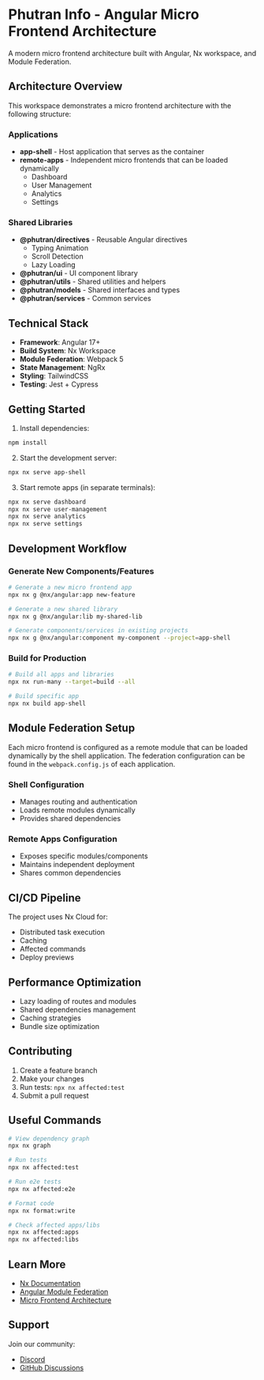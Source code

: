 # Phutran Info - Angular Micro Frontend Architecture

A modern micro frontend architecture built with Angular, Nx workspace, and Module Federation.

## Architecture Overview

This workspace demonstrates a micro frontend architecture with the following structure:

### Applications

- **app-shell** - Host application that serves as the container
- **remote-apps** - Independent micro frontends that can be loaded dynamically
  - Dashboard
  - User Management
  - Analytics
  - Settings

### Shared Libraries

- **@phutran/directives** - Reusable Angular directives
  - Typing Animation
  - Scroll Detection
  - Lazy Loading
- **@phutran/ui** - UI component library
- **@phutran/utils** - Shared utilities and helpers
- **@phutran/models** - Shared interfaces and types
- **@phutran/services** - Common services

## Technical Stack

- **Framework**: Angular 17+
- **Build System**: Nx Workspace
- **Module Federation**: Webpack 5 
- **State Management**: NgRx
- **Styling**: TailwindCSS
- **Testing**: Jest + Cypress

## Getting Started

1. Install dependencies:
```sh
npm install
```

2. Start the development server:
```sh
npx nx serve app-shell
```

3. Start remote apps (in separate terminals):
```sh
npx nx serve dashboard
npx nx serve user-management
npx nx serve analytics
npx nx serve settings
```

## Development Workflow

### Generate New Components/Features

```sh
# Generate a new micro frontend app
npx nx g @nx/angular:app new-feature

# Generate a new shared library
npx nx g @nx/angular:lib my-shared-lib

# Generate components/services in existing projects
npx nx g @nx/angular:component my-component --project=app-shell
```

### Build for Production

```sh
# Build all apps and libraries
npx nx run-many --target=build --all

# Build specific app
npx nx build app-shell
```

## Module Federation Setup

Each micro frontend is configured as a remote module that can be loaded dynamically by the shell application. The federation configuration can be found in the `webpack.config.js` of each application.

### Shell Configuration
- Manages routing and authentication
- Loads remote modules dynamically
- Provides shared dependencies

### Remote Apps Configuration
- Exposes specific modules/components
- Maintains independent deployment
- Shares common dependencies

## CI/CD Pipeline

The project uses Nx Cloud for:
- Distributed task execution
- Caching
- Affected commands
- Deploy previews

## Performance Optimization

- Lazy loading of routes and modules
- Shared dependencies management
- Caching strategies
- Bundle size optimization

## Contributing

1. Create a feature branch
2. Make your changes
3. Run tests: `npx nx affected:test`
4. Submit a pull request

## Useful Commands

```sh
# View dependency graph
npx nx graph

# Run tests
npx nx affected:test

# Run e2e tests
npx nx affected:e2e

# Format code
npx nx format:write

# Check affected apps/libs
npx nx affected:apps
npx nx affected:libs
```

## Learn More

- [Nx Documentation](https://nx.dev)
- [Angular Module Federation](https://www.angular.io/guide/webpack#module-federation)
- [Micro Frontend Architecture](https://micro-frontends.org)

## Support

Join our community:
- [Discord](https://discord.gg/yourserver)
- [GitHub Discussions](https://github.com/yourusername/phutraninfo/discussions)
